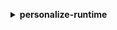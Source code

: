 **<details ><summary style="color:none;">personalize-runtime</summary><blockquote>**

- **<details><summary style="color:none;"><b><u>get-personalized-ranking</b></u></summary><blockquote>**

  * **<p style="color:none;">--campaign-arn</p>**
  * **<p style="color:none;">--input-list</p>**
  * **<p style="color:none;">--user-id</p>**
  * **<p style="color:none;">--context</p>**
  * **<p style="color:none;">--filter-arn</p>**
  * **<p style="color:none;">--filter-values</p>**
  * **<p style="color:none;">--cli-input-json</p>**
  * **<p style="color:none;">--cli-input-yaml</p>**
  * **<p style="color:none;">--generate-cli-skeleton</p>**

  </br>

  <p style="color:red;">Description</p>

  </br>

  ## **Examples**

  ```bash

  ```
  ```json

  ```

  </br>

- **<details><summary style="color:none;"><b><u>get-recommendations</b></u></summary><blockquote>**

  * **<p style="color:none;">--campaign-arn</p>**
  * **<p style="color:none;">--item-id</p>**
  * **<p style="color:none;">--user-id</p>**
  * **<p style="color:none;">--num-results</p>**
  * **<p style="color:none;">--context</p>**
  * **<p style="color:none;">--filter-arn</p>**
  * **<p style="color:none;">--filter-values</p>**
  * **<p style="color:none;">--cli-input-json</p>**
  * **<p style="color:none;">--cli-input-yaml</p>**
  * **<p style="color:none;">--generate-cli-skeleton</p>**

  </br>

  <p style="color:red;">Description</p>

  </br>

  ## **Examples**

  ```bash

  ```
  ```json

  ```

  </br>

- **<details><summary style="color:none;"><b><u>help</b></u></summary><blockquote>**

  * **<p style="color:none;"></p>**

  </br>

  <p style="color:red;">Description</p>

  </br>

  ## **Examples**

  ```bash

  ```
  ```json

  ```

  </br>

</blockquote></details>
</blockquote></details>
</blockquote></details>
</blockquote></details>
